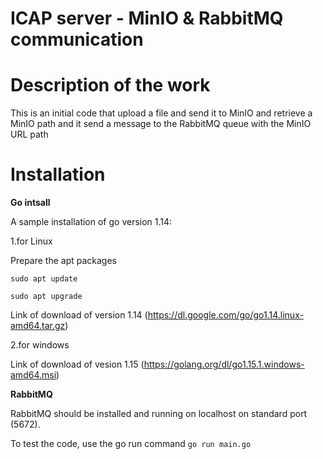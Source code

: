 # ICAP server - MinIO & RabbitMQ communication
# Description of the work
This is an initial code that upload a file and send it to MinIO and retrieve a MinIO path and it send a message to the RabbitMQ queue with the MinIO URL  path 

# Installation   
**Go intsall**

A sample installation of go version 1.14:

 1.for Linux
 
 Prepare the apt packages
 
 `` sudo apt update                    
  ``
  
 ``sudo apt upgrade
 ``

Link of download of version 1.14 (https://dl.google.com/go/go1.14.linux-amd64.tar.gz)

2.for windows

Link of download of vesion 1.15 (https://golang.org/dl/go1.15.1.windows-amd64.msi)

**RabbitMQ**

RabbitMQ should be  installed and running on localhost on standard port (5672). 


To test the code, use the go run command
``go run main.go
``



    
   
    

